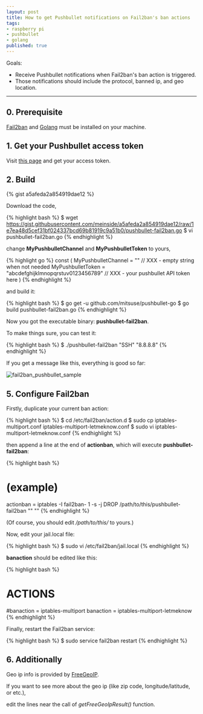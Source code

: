 ```yaml
---
layout: post
title: How to get Pushbullet notifications on Fail2ban's ban actions
tags:
- raspberry pi
- pushbullet
- golang
published: true
---
```


Goals:

* Receive Pushbullet notifications when Fail2ban's ban action is triggered.
* Those notifications should include the protocol, banned ip, and geo location.

----

## 0. Prerequisite

[Fail2ban](http://www.fail2ban.org/wiki/index.php/Downloads) and [Golang](https://golang.org/dl/) must be installed on your machine.

## 1. Get your Pushbullet access token

Visit [this page](https://www.pushbullet.com/account) and get your access token.

## 2. Build

{% gist a5afeda2a854919dae12 %}

Download the code,

{% highlight bash %}
$ wget https://gist.githubusercontent.com/meinside/a5afeda2a854919dae12/raw/1e7ea48d5cef31bf024337bcd69b81919c9a51b0/pushbullet-fail2ban.go
$ vi pushbullet-fail2ban.go
{% endhighlight %}

change **MyPushbulletChannel** and **MyPushbulletToken** to yours,

{% highlight go %}
const (
	MyPushbulletChannel = ""                                 // XXX - empty string when not needed
	MyPushbulletToken   = "abcdefghijklmnopqrstuv0123456789" // XXX - your pushbullet API token here
)
{% endhighlight %}

and build it:

{% highlight bash %}
$ go get -u github.com/mitsuse/pushbullet-go
$ go build pushbullet-fail2ban.go
{% endhighlight %}

Now you got the executable binary: **pushbullet-fail2ban**.

To make things sure, you can test it:

{% highlight bash %}
$ ./pushbullet-fail2ban "SSH" "8.8.8.8"
{% endhighlight %}

If you get a message like this, everything is good so far:

![fail2ban_pushbullet_sample](https://cloud.githubusercontent.com/assets/185988/10960323/38786f12-83c7-11e5-95b4-f431a84c53d9.png)

## 5. Configure Fail2ban

Firstly, duplicate your current ban action:

{% highlight bash %}
$ cd /etc/fail2ban/action.d
$ sudo cp iptables-multiport.conf iptables-multiport-letmeknow.conf
$ sudo vi iptables-multiport-letmeknow.conf
{% endhighlight %}

then append a line at the end of **actionban**, which will execute **pushbullet-fail2ban**:

{% highlight bash %}
# (example)
actionban = iptables -I fail2ban-<name> 1 -s <ip> -j DROP
            /path/to/this/pushbullet-fail2ban "<name>" "<ip>"
{% endhighlight %}

(Of course, you should edit */path/to/this/* to yours.)

Now, edit your jail.local file:

{% highlight bash %}
$ sudo vi /etc/fail2ban/jail.local
{% endhighlight %}

**banaction** should be edited like this:

{% highlight bash %}
# ACTIONS
#banaction = iptables-multiport
banaction = iptables-multiport-letmeknow
{% endhighlight %}

Finally, restart the Fail2ban service:

{% highlight bash %}
$ sudo service fail2ban restart
{% endhighlight %}

## 6. Additionally

Geo ip info is provided by [FreeGeoIP](https://freegeoip.net/).

If you want to see more about the geo ip (like zip code, longitude/latitude, or etc.),

edit the lines near the call of *getFreeGeoIpResult()* function.

